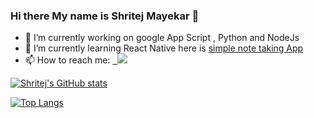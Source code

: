 ### Hi there My name is Shritej Mayekar 👋

- 🔭 I’m currently working on google App Script , Python and NodeJs
- 🌱 I’m currently learning React Native here is [simple note taking App ](https://github.com/shritejmayekar/SimpleNoteTakerReactNativeApp)
- 📫 How to reach me: [	&nbsp;		<img src="https://img.shields.io/badge/LinkedIn-0077B5?style=for-the-badge&logo=linkedin&logoColor=white" />](https://in.linkedin.com/in/shritej-mayekar-0a3617140)
              

[![Shritej's GitHub stats](https://github-readme-stats.vercel.app/api?username=shritejmayekar)](https://github.com/shritejmayekar)


[![Top Langs](https://github-readme-stats.vercel.app/api/top-langs/?username=shritejmayekar&layout=compact)](https://github.com/shritejmayekar)




<!--
**shritejmayekar/shritejmayekar** is a ✨ _special_ ✨ repository because its `README.md` (this file) appears on your GitHub profile.

Here are some ideas to get you started:
[![Shritej's wakatime stats](https://github-readme-stats.vercel.app/api/wakatime?username=@shritej)](https://github.com/shritejmayekar/github-readme-stats)

- 🔭 I’m currently working on ...
- 🌱 I’m currently learning ...
- 👯 I’m looking to collaborate on ...
- 🤔 I’m looking for help with ...
- 💬 Ask me about ...
- 📫 How to reach me: ...
- 😄 Pronouns: ...
- ⚡ Fun fact: ...
-->
